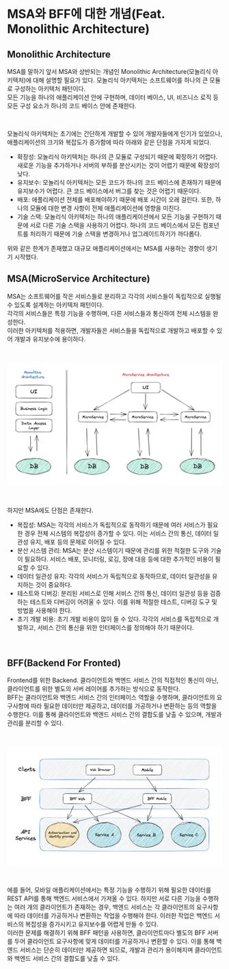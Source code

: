 # MSA와 BFF에 대한 개념(Feat. Monolithic Architecture)

## Monolithic Architecture
MSA를 말하기 앞서 MSA와 상반되는 개념인 Monolithic Architecture(모놀리식 아키텍처)에 대해 설명할 필요가 있다. 모놀리식 아키텍처는 소프트웨어를 하나의 큰 모듈로 구성하는 아키텍처 패턴이다.   
모든 기능을 하나의 애플리케이션 안에 구현하며, 데이터 베이스, UI, 비즈니스 로직 등 모든 구성 요소가 하나의 코드 베이스 안에 존재한다.   

<br>

모놀리식 아키텍처는 초기에는 간단하게 개발할 수 있어 개발자들에게 인기가 있었으나, 애플리케이션의 크기와 복잡도가 증가함에 따라 아래와 같은 단점을 가지게 되었다.

- 확장성: 모놀리식 아키텍처는 하나의 큰 모듈로 구성되기 때문에 확장하기 어렵다. 새로운 기능을 추가하거나 서버의 부하를 분산시키는 것이 어렵기 때문에 확장성이 낮다.
- 유지보수: 모놀리식 아키텍처는 모든 코드가 하나의 코드 베이스에 존재하기 때문에 유지보수가 어렵다. 큰 코드 베이스에서 버그를 찾는 것은 어렵기 때문이다.
- 배포: 애플리케이션 전체를 배포해야하기 때문에 배포 시간이 오래 걸린다. 또한, 하나의 모듈에 대한 변경 사항이 전체 애플리케이션에 영향을 미친다.
- 기술 스택: 모놀리식 아키텍처는 하나의 애플리케이션에서 모든 기능을 구현하기 때문에 서로 다른 기술 스택을 사용하기 어렵다. 하나의 코드 베이스에서 모든 컴포넌트를 처리하기 때문에 기술 스택을 변경하거나 업그레이드하기가 까다롭다.

위와 같은 한계가 존재했고 대규모 애플리케이션에서는 MSA를 사용하는 경향이 생기기 시작했다.

## MSA(MicroService Architecture)
MSA는 소프트웨어를 작은 서비스들로 분리하고 각각의 서비스들이 독립적으로 실행될 수 있도록 설계하는 아키텍처 패턴이다.   
각각의 서비스들은 특정 기능을 수행하며, 다른 서비스들과 통신하여 전체 시스템을 완성한다.   
이러한 아키텍처를 적용하면, 개발자들은 서비스들을 독립적으로 개발하고 배포할 수 있어 개발과 유지보수에 용이하다.   

<br>

![monolithic_and_microservice](../../../assets/2023/dev/msa_and_bff/image.png)

<br>

하지만 MSA에도 단점은 존재한다.
- 복잡성: MSA는 각각의 서비스가 독립적으로 동작하기 때문에 여러 서비스가 필요한 경우 전체 시스템의 복잡성이 증가할 수 있다. 이는 서비스 간의 통신, 데이터 일관성 유지, 배포 등의 문제로 이어질 수 있다.
- 분산 시스템 관리: MSA는 분산 시스템이기 때문에 관리를 위한 적절한 도구와 기술이 필요하다. 서비스 배포, 모니터링, 로깅, 장애 대응 등에 대한 추가적인 비용이 필요할 수 있다.
- 데이터 일관성 유지: 각각의 서비스가 독립적으로 동작하므로, 데이터 일관성을 유지하는 것이 중요하다.
- 테스트와 디버깅: 분리된 서비스로 인해 서비스 간의 통신, 데이터 일관성 등을 검증하는 테스트와 디버깅이 어려울 수 있다. 이를 위해 적절한 테스트, 디버깅 도구 및 방법을 사용해야 한다.
- 초기 개발 비용: 초기 개발 비용이 많이 들 수 있다. 각각의 서비스를 독립적으로 개발하고, 서비스 간의 통신을 위한 인터페이스를 정의해야 하기 때문이다.

<br>

## BFF(Backend For Fronted)
Frontend를 위한 Backend. 클라이언트와 백엔드 서비스 간의 직접적인 통신이 아닌, 클라이언트를 위한 별도의 서버 레이어를 추가하는 방식으로 동작한다.   
BFF는 클라이언트와 백엔드 서비스 간의 인터페이스 역할을 수행하며, 클라이언트의 요구사항에 따라 필요한 데이터만 제공하고, 데이터를 가공하거나 변환하는 등의 역할을 수행한다. 이를 통해 클라이언트와 백엔드 서비스 간의 결합도를 낮출 수 있으며, 개발과 관리를 분리할 수 있다.

<br>

![backend_for_frontend](../../../assets/2023/dev/msa_and_bff/image2.png)

<br>

에를 들어, 모바일 애플리케이션에서는 특정 기능을 수행하기 위해 필요한 데이터를 REST API를 통해 백엔드 서비스에서 가져올 수 있다. 하지만 서로 다른 기능을 수행하는 여러 개의 클라이언트가 존재하는 경우, 백엔드 서비스는 각 클라이언트의 요구사항에 따라 데이터를 가공하거나 변환하는 작업을 수행해야 한다. 이러한 작업은 백엔드 서비스의 복잡성을 증가시키고 유지보수를 어렵게 만들 수 있다.   
이러한 문제를 해결하기 위해 BFF 패턴을 사용하면, 클라이언트마다 별도의 BFF 서버를 두어 클라이언트 요구사항에 맞게 데이터를 가공하거나 변환할 수 있다. 이를 통해 백엔드 서비스는 단순히 데이터만 제공하면 되므로, 개발과 관리가 용이해지며 클라이언트와 백엔드 서비스 간의 결합도를 낮출 수 있다.
